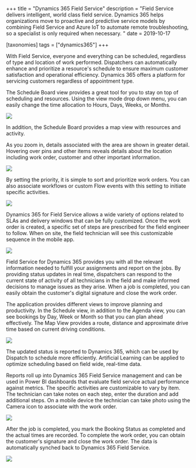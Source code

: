 +++
title = "Dynamics 365 Field Service"
description = "Field Service delivers intelligent, world class field service. Dynamics 365 helps organizations move to proactive and predictive service models by combining Field Service and Azure IoT to automate remote troubleshooting, so a specialist is only required when necessary. "
date = 2019-10-17

[taxonomies]
tags = ["dynamics365"]
+++

With Field Service, everyone and everything can be scheduled, regardless
of type and location of work performed. Dispatchers can automatically
enhance and prioritize a resource's schedule to ensure maximum customer
satisfaction and operational efficiency. Dynamics 365 offers a platform
for servicing customers regardless of appointment type.

The Schedule Board view provides a great tool for you to stay on top of
scheduling and resources. Using the view mode drop down menu, you can
easily change the time allocation to Hours, Days, Weeks, or Months.

![](https://o365hq.com/images/565.png)

In addition, the Schedule Board provides a map view with resources and
activity.

As you zoom in, details associated with the area are shown in greater
detail. Hovering over pins and other items reveals details about the
location including work order, customer and other important information.

![](https://o365hq.com/images/566.png)

By setting the priority, it is simple to sort and prioritize work
orders. You can also associate workflows or custom Flow events with this
setting to initiate specific activities.

![](https://o365hq.com/images/568.png)

Dynamics 365 for Field Service allows a wide variety of options related
to SLAs and delivery windows that can be fully customized. Once
the work order is created, a specific set of steps are prescribed for
the field engineer to follow. When on site, the field technician will
see this customizable sequence in the mobile app.

![](https://o365hq.com/images/567.png)

Field Service for Dynamics 365 provides you with all the relevant
information needed to fulfill your assignments and report on the jobs.
By providing status updates in real time, dispatchers can respond to the
current state of activity of all technicians in the field and make
informed decisions to manage issues as they arise. When a job is
completed, you can easily obtain the customer's digital signature and
close the work order.

The application provides different views to improve planning and
productivity. In the Schedule view, in addition to the Agenda view, you
can see bookings by Day, Week or Month so that you can plan ahead
effectively. The Map View provides a route, distance and approximate
drive time based on current driving conditions.

![](https://o365hq.com/images/569.png)

The updated status is reported to Dynamics 365, which can be used by
Dispatch to schedule more efficiently. Artificial Learning can be
applied to optimize scheduling based on field wide, real-time data.

Reports roll up into Dynamics 365 Field Service management and can be
used in Power BI dashboards that evaluate field service actual
performance against metrics. The specific activities are customizable to
vary by item. The technician can take notes on each step, enter the
duration and add additional steps. On a mobile device the technician can
take photo using the Camera icon to associate with the work order.

![](https://o365hq.com/images/570.png)

After the job is completed, you mark the Booking Status as completed and
the actual times are recorded. To complete the work order, you can
obtain the customer's signature and close the work order. The data is
automatically synched back to Dynamics 365 Field Service.

![](https://o365hq.com/images/571.png)